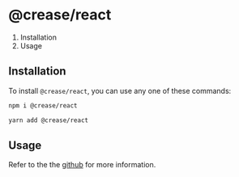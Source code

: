 # @crease/react

1. Installation
2. Usage

## Installation

To install `@crease/react`, you can use any one of these commands:

```bash
npm i @crease/react
```

```bash
yarn add @crease/react
```

## Usage

Refer to the the [github](https://github.com/boiwantlearncode/crease) for more information.